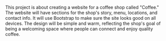 This project is about creating a website for a coffee shop called "Coffee." The website will have sections for the shop's story, menu, locations, and contact info. It will use Bootstrap to make sure the site looks good on all devices. The design will be simple and warm, reflecting the shop's goal of being a welcoming space where people can connect and enjoy quality coffee. 
